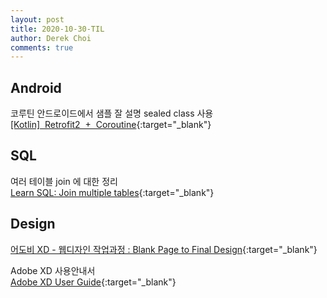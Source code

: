 ```yaml
---
layout: post
title: 2020-10-30-TIL
author: Derek Choi
comments: true
---
```


## Android
코루틴 안드로이드에서 샘플 잘 설명 sealed class 사용  
[\[Kotlin\]  Retrofit2  +  Coroutine](https://jwsoft91.tistory.com/103){:target="_blank"}


## SQL
여러 테이블 join 에 대한 정리  
[Learn SQL: Join multiple tables](https://www.sqlshack.com/learn-sql-join-multiple-tables/){:target="_blank"}


## Design
[어도비 XD - 웹디자인 작업과정 : Blank Page to Final Design](https://designup3.tistory.com/114){:target="_blank"}

Adobe XD 사용안내서  
[Adobe XD User Guide](https://helpx.adobe.com/kr/xd/user-guide.html/kr/xd/help/welcome.ug.html){:target="_blank"}
